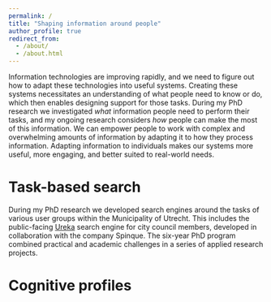 ```yaml
---
permalink: /
title: "Shaping information around people"
author_profile: true
redirect_from: 
  - /about/
  - /about.html
---
```





Information technologies are improving rapidly, and we need to figure out how to adapt these technologies into useful systems. Creating these systems necessitates an understanding of what people need to know or do, which then enables designing support for those tasks. During my PhD research we investigated _what_ information people need to perform their tasks, and my ongoing research considers _how_ people can make the most of this information. We can empower people to work with complex and overwhelming amounts of information by adapting it to how they process information. Adapting information to individuals makes our systems more useful, more engaging, and better suited to real-world needs.



# Task-based search
During my PhD research we developed search engines around the tasks of various user groups within the Municipality of Utrecht. This includes the public-facing [Ureka](https://ureka.utrecht.nl) search engine for city council members, developed in collaboration with the company Spinque. The six-year PhD program combined practical and academic challenges in a series of applied research projects.


# Cognitive profiles
